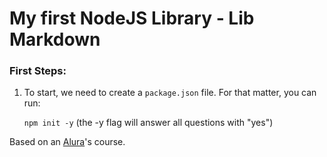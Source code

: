 # My first NodeJS Library - Lib Markdown

### First Steps:

1. To start, we need to create a `package.json` file. For that matter, you can run:

   `npm init -y` (the -y flag will answer all questions with "yes")

Based on an [Alura](https://www.alura.com.br)'s course.